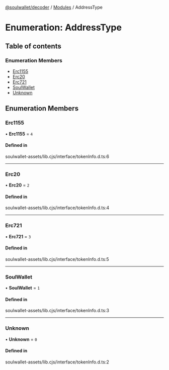 [@soulwallet/decoder](../README.md) / [Modules](../modules.md) / AddressType

# Enumeration: AddressType

## Table of contents

### Enumeration Members

- [Erc1155](AddressType.md#erc1155)
- [Erc20](AddressType.md#erc20)
- [Erc721](AddressType.md#erc721)
- [SoulWallet](AddressType.md#soulwallet)
- [Unknown](AddressType.md#unknown)

## Enumeration Members

### Erc1155

• **Erc1155** = ``4``

#### Defined in

soulwallet-assets/lib.cjs/interface/tokenInfo.d.ts:6

___

### Erc20

• **Erc20** = ``2``

#### Defined in

soulwallet-assets/lib.cjs/interface/tokenInfo.d.ts:4

___

### Erc721

• **Erc721** = ``3``

#### Defined in

soulwallet-assets/lib.cjs/interface/tokenInfo.d.ts:5

___

### SoulWallet

• **SoulWallet** = ``1``

#### Defined in

soulwallet-assets/lib.cjs/interface/tokenInfo.d.ts:3

___

### Unknown

• **Unknown** = ``0``

#### Defined in

soulwallet-assets/lib.cjs/interface/tokenInfo.d.ts:2
